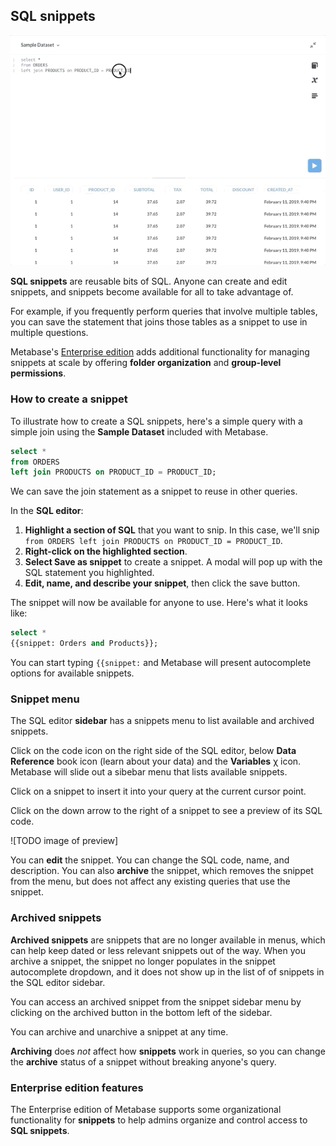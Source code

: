 ## SQL snippets

![Highlight and save as snippet](./images/sql-snippets/highlight_and_save_as_snippet.gif)

**SQL snippets** are reusable bits of SQL. Anyone can create and edit snippets, and snippets become available for all to take advantage of.

For example, if you frequently perform queries that involve multiple tables, you can save the statement that joins those tables as a snippet to use in multiple questions.

Metabase's [Enterprise edition](https://www.metabase.com/docs/latest/enterprise-guide/start.html) adds additional functionality for managing snippets at scale by offering **folder organization** and **group-level permissions**.

### How to create a snippet

To illustrate how to create a SQL snippets, here's a simple query with a simple join using the **Sample Dataset** included with Metabase.

```sql
select *
from ORDERS
left join PRODUCTS on PRODUCT_ID = PRODUCT_ID;
```

We can save the join statement as a snippet to reuse in other queries.

In the **SQL editor**:
 
1. **Highlight a section of SQL** that you want to snip. In this case, we'll snip `from ORDERS left join PRODUCTS on PRODUCT_ID = PRODUCT_ID`.
2. **Right-click on the highlighted section**.
3. **Select Save as snippet** to create a snippet. A modal will pop up with the SQL statement you highlighted. 
4. **Edit, name, and describe your snippet**, then click the save button.

The snippet will now be available for anyone to use. Here's what it looks like:

```sql
select * 
{{snippet: Orders and Products}};
```

You can start typing `{{snippet:` and Metabase will present autocomplete options for available snippets.

### Snippet menu

The SQL editor **sidebar** has a snippets menu to list available and archived snippets.

Click on the code icon on the right side of the SQL editor, below **Data Reference** book icon (learn about your data) and the **Variables** χ icon. Metabase will slide out a sibebar menu that lists available snippets.

Click on a snippet to insert it into your query at the current cursor point.

Click on the down arrow to the right of a snippet to see a preview of its SQL code.

![TODO image of preview]

You can **edit** the snippet. You can change the SQL code, name, and description. You can also **archive** the snippet, which removes the snippet from the menu, but does not affect any existing queries that use the snippet.

### Archived snippets

**Archived snippets** are snippets that are no longer available in menus, which can help keep dated or less relevant snippets out of the way. When you archive a snippet, the snippet no longer populates in the snippet autocomplete dropdown, and it does not show up in the list of of snippets in the SQL editor sidebar.

You can access an archived snippet from the snippet sidebar menu by clicking on the archived button in the bottom left of the sidebar.

You can archive and unarchive a snippet at any time.

**Archiving** does _not_ affect how **snippets** work in queries, so you can change the **archive** status of a snippet without breaking anyone's query.

### Enterprise edition features

The Enterprise edition of Metabase supports some organizational functionality for **snippets** to help admins organize and control access to **SQL snippets**.

